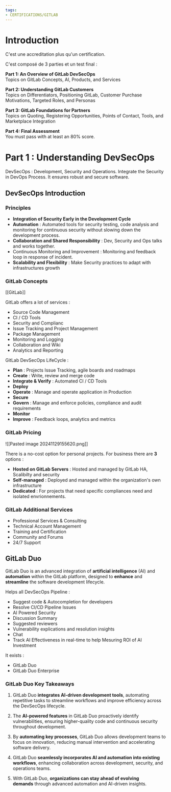 ```yaml
---
tags: 
- CERTIFICATIONS/GITLAB
---
```

# Introduction

C'est une accreditation plus qu'un certification.

C'est composé de 3 parties et un test final : 

**Part 1: An Overview of GitLab DevSecOps**  
Topics on GitLab Concepts, AI, Products, and Services

**Part 2: Understanding GitLab Customers**  
Topics on Differentiators, Positioning GitLab, Customer Purchase Motivations, Targeted Roles, and Personas

**Part 3: GitLab Foundations for Partners**  
Topics on Quoting, Registering Opportunities, Points of Contact, Tools, and Marketplace Integration

**Part 4: Final Assessment**  
You must pass with at least an 80% score.

# Part 1 : Understanding DevSecOps

DevSecOps : Development, Security and Operations.
Integrate the Security in DevOps Process. It ensures robust and secure software.

## DevSecOps Introduction

### Principles

 * **Integration of Security Early in the Development Cycle**
 * **Automation** : Automated tools for security testing, code analysis and monitoring for continuous security without slowing down the development process.
 * **Collaboration and Shared Responsibility** : Dev, Security and Ops talks and works together.
 * Continuous Monitoring and Improvement : Monitoring and feedback loop in response of incident.
 * **Scalability and Flexibility** : Make Security practices to adapt with infrastructures growth

### GitLab Concepts

[[GitLab]]

GitLab offers a lot of services : 
* Source Code Management
* CI / CD Tools
* Security and Complianc
* Issue Tracking and Project Management
* Package Management
* Monitoring and Logging
* Collaboration and Wiki
* Analytics and Reporting

GitLab DevSecOps LifeCycle : 
* **Plan** : Projects Issue Tracking, agile boards and roadmaps
* **Create** : Write, review and merge code
* **Integrate & Verify** : Automated CI / CD Tools
* **Deploy**
* **Operate** : Manage and operate application in Production
* **Secure**
* **Govern** : Manage and enforce policies, compliance and audit requirements
* **Monitor**
* **Improve** : Feedback loops, analytics and metrics

### GitLab Pricing

![[Pasted image 20241129155620.png]]

There is a no-cost option for personal projects. 
For business there are **3** options :
- **Hosted on GitLab Servers** : Hosted and managed by GitLab HA, Scalibilty and security
- **Self-managed** : Deployed and managed within the organization's own infrastructure
- **Dedicated** : For projects that need specific compliances need and isolated envrionnements.

### GitLab Additional Services

* Professional Services & Consulting
* Technical Account Management
* Training and Certification
* Community and Forums
* 24/7 Support

## GitLab Duo
GitLab Duo is an advanced integration of **artificial intelligence** (AI) and **automation** within the GitLab platform, designed to **enhance** and **streamline** the software development lifecycle.


Helps all DevSecOps Pipeline : 
- Suggest code & Autocompletion for developers
- Resolve CI/CD Pipeline Issues
- AI Powered Security
- Discussion Summary
- Suggested reviewers
- Vulnerability explications and resolution insights
- Chat
- Track AI Effectiveness in real-time to help Mesuring ROI of AI Investment

It exists : 
- GitLab Duo
- GitLab Duo Enterprise

### GitLab Duo Key Takeaways

1. GitLab Duo **integrates AI-driven development tools**, automating repetitive tasks to streamline workflows and improve efficiency across the DevSecOps lifecycle.
    
2. The **AI-powered features** in GitLab Duo proactively identify vulnerabilities, ensuring higher-quality code and continuous security throughout development.
    
3. By **automating key processes**, GitLab Duo allows development teams to focus on innovation, reducing manual intervention and accelerating software delivery.
    
4. GitLab Duo **seamlessly incorporates AI and automation into existing workflows**, enhancing collaboration across development, security, and operations teams.
    
5. With GitLab Duo, **organizations can stay ahead of evolving demands** through advanced automation and AI-driven insights.